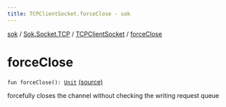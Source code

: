 ```yaml
---
title: TCPClientSocket.forceClose - sok
---
```


[sok](../../index.html) / [Sok.Socket.TCP](../index.html) / [TCPClientSocket](index.html) / [forceClose](./force-close.html)

# forceClose

`fun forceClose(): `[`Unit`](https://kotlinlang.org/api/latest/jvm/stdlib/kotlin/-unit/index.html) [(source)](https://github.com/SeekDaSky/Sok/tree/master/common/sok-common/src/Sok/Socket/TCP/TCPClientSocket.kt#L34)

forcefully closes the channel without checking the writing request queue

